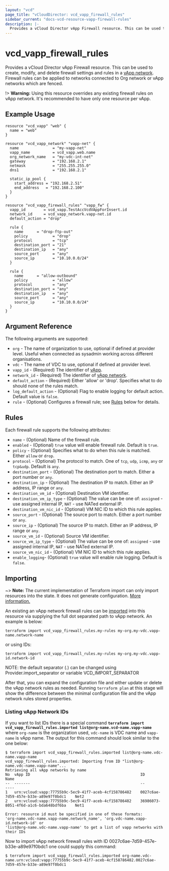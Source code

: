 ```yaml
---
layout: "vcd"
page_title: "vCloudDirector: vcd_vapp_firewall_rules"
sidebar_current: "docs-vcd-resource-vapp-firewall-rules"
description: |-
  Provides a vCloud Director vApp Firewall resource. This can be used to create, modify, and delete firewall settings and rules.
---
```


# vcd\_vapp\_firewall\_rules

Provides a vCloud Director vApp Firewall resource. This can be used to create,
modify, and delete firewall settings and rules in a [vApp network](/docs/providers/vcd/r/vapp_network.html).
Firewall rules can be applied to networks connected to Org network or vApp networks which are fenced.

!> **Warning:** Using this resource overrides any existing firewall rules on vApp network. It's recommended to have only one resource per vApp. 

## Example Usage

```hcl
resource "vcd_vapp" "web" {
  name = "web"
}
​
resource "vcd_vapp_network" "vapp-net" {
  name               = "my-vapp-net"
  vapp_name          = vcd_vapp.web.name
  org_network_name   = "my-vdc-int-net"
  gateway            = "192.168.2.1"
  netmask            = "255.255.255.0"
  dns1               = "192.168.2.1"
​
  static_ip_pool {
    start_address = "192.168.2.51"
    end_address   = "192.168.2.100"
  }
}

resource "vcd_vapp_firewall_rules" "vapp_fw" {
  vapp_id        = vcd_vapp.TestAccVcdVAppForInsert.id
  network_id     = vcd_vapp_network.vapp-net.id
  default_action = "drop"

  rule {
    name      = "drop-ftp-out"
    policy           = "drop"
    protocol         = "tcp"
    destination_port = "21"
    destination_ip   = "any"
    source_port      = "any"
    source_ip        = "10.10.0.0/24"
  }

  rule {
    name      = "allow-outbound"
    policy           = "allow"
    protocol         = "any"
    destination_port = "any"
    destination_ip   = "any"
    source_port      = "any"
    source_ip        = "10.10.0.0/24"
  }
}
```

## Argument Reference

The following arguments are supported:

* `org` - The name of organization to use, optional if defined at provider level. Useful when connected as sysadmin working across different organisations.
* `vdc` - The name of VDC to use, optional if defined at provider level.
* `vapp_id` - (Required) The identifier of [vApp](/docs/providers/vcd/r/vapp.html).
* `network_id` - (Required) The identifier of [vApp network](/docs/providers/vcd/r/vapp_network.html).
* `default_action` - (Required) Either 'allow' or 'drop'. Specifies what to do should none of the rules match.
* `log_default_action` - (Optional) Flag to enable logging for default action. Default value is `false`.
* `rule` - (Optional) Configures a firewall rule; see [Rules](#rules) below for details.

<a id="rules"></a>
## Rules

Each firewall rule supports the following attributes:

* `name` - (Optional) Name of the firewall rule.
* `enabled` - (Optional) `true` value will enable firewall rule. Default is `true`.
* `policy` - (Optional) Specifies what to do when this rule is matched. Either `allow` or `drop`.
* `protocol` - (Optional) The protocol to match. One of `tcp`, `udp`, `icmp`, `any` or `tcp&udp`. Default is `any`.
* `destination_port` - (Optional) The destination port to match. Either a port number or `any`.
* `destination_ip` - (Optional) The destination IP to match. Either an IP address, IP range or `any`.
* `destination_vm_id` - (Optional) Destination VM identifier.
* `destination_vm_ip_type` - (Optional) The value can be one of: `assigned` - use assigned internal IP, `NAT` - use NATed external IP.
* `destination_vm_nic_id` - (Optional) VM NIC ID to which this rule applies.
* `source_port` - (Optional) The source port to match. Either a port number or `any`.
* `source_ip` - (Optional) The source IP to match. Either an IP address, IP range or `any`.
* `source_vm_id` - (Optional) Source VM identifier.
* `source_vm_ip_type` - (Optional) The value can be one of: `assigned` - use assigned internal IP, `NAT` - use NATed external IP.
* `source_vm_nic_id` - (Optional) VM NIC ID to which this rule applies.
* `enable_logging`- (Optional) `true` value will enable rule logging. Default is `false`.

## Importing

~> **Note:** The current implementation of Terraform import can only import resources into the state.
It does not generate configuration. [More information.](https://www.terraform.io/docs/import/)

An existing an vApp network firewall rules can be [imported][docs-import] into this resource
via supplying the full dot separated path to vApp network. An example is
below:

```
terraform import vcd_vapp_firewall_rules.my-rules my-org.my-vdc.vapp-name.network-name
```

or using IDs:

```
terraform import vcd_vapp_firewall_rules.my-rules my-org.my-vdc.vapp-id.network-id
```

NOTE: the default separator (.) can be changed using Provider.import_separator or variable VCD_IMPORT_SEPARATOR

[docs-import]:https://www.terraform.io/docs/import/

After that, you can expand the configuration file and either update or delete the vApp network rules as needed. Running `terraform plan`
at this stage will show the difference between the minimal configuration file and the vApp network rules stored properties.

### Listing vApp Network IDs

If you want to list IDs there is a special command **`terraform import vcd_vapp_firewall_rules.imported list@org-name.vcd-name.vapp-name`**
where `org-name` is the organization used, `vdc-name` is VDC name and `vapp-name` is vApp name. 
The output for this command should look similar to the one below:

```shell
$ terraform import vcd_vapp_firewall_rules.imported list@org-name.vdc-name.vapp-name
vcd_vapp_firewall_rules.imported: Importing from ID "list@org-name.vdc-name.vapp-name"...
Retrieving all vApp networks by name
No	vApp ID                                                 ID                                      Name	
--	-------                                                 --                                      ----	
1	urn:vcloud:vapp:77755b9c-5ec9-41f7-aceb-4cf158786482	0027c6ae-7d59-457e-b33e-a89e97f0bdc1	Net2
2	urn:vcloud:vapp:77755b9c-5ec9-41f7-aceb-4cf158786482	36986073-8051-4f6d-a1c6-bda648bdf6ba	Net1      		

Error: resource id must be specified in one of these formats:
'org-name.vdc-name.vapp-name.network_name', 'org.vdc-name.vapp-id.network-id' or 
'list@org-name.vdc-name.vapp-name' to get a list of vapp networks with their IDs

```

Now to import vApp network firewall rules with ID 0027c6ae-7d59-457e-b33e-a89e97f0bdc1 one could supply this command:

```shell
$ terraform import vcd_vapp_firewall_rules.imported org-name.vdc-name.urn:vcloud:vapp:77755b9c-5ec9-41f7-aceb-4cf158786482.0027c6ae-7d59-457e-b33e-a89e97f0bdc1
```
